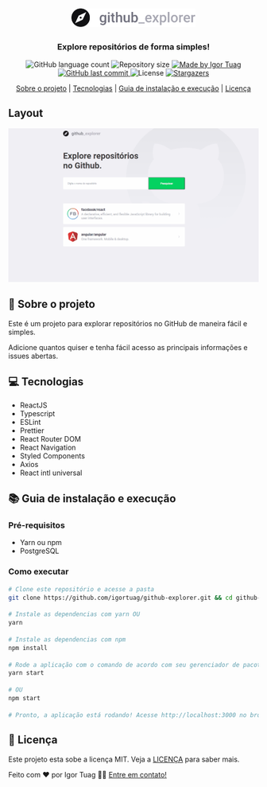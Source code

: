 
<h1 align="center">
<img alt="Aircnc" src="src/assets/logo.svg" width="250px" />
</h1>

<h3 align="center">
 Explore repositórios de forma simples!
</h3>

<p align="center">
  <img alt="GitHub language count" src="https://img.shields.io/github/languages/count/igortuag/github-explorer?color=%2304D361">

  <img alt="Repository size" src="https://img.shields.io/github/repo-size/igortuag/github-explorer">


  <a href="https://www.linkedin.com/in/igortuag/">
    <img alt="Made by Igor Tuag" src="https://img.shields.io/badge/made%20by-Igort--Tuag-%2304D361">
  </a>


  <a href="https://github.com/igortuag/github-explorer/commits/master">
    <img alt="GitHub last commit" src="https://img.shields.io/github/last-commit/igortuag/github-explorer">
  </a>

  <img alt="License" src="https://img.shields.io/badge/license-MIT-brightgreen">
   <a href="https://github.com/igortuag/github-explorer/stargazers">
    <img alt="Stargazers" src="https://img.shields.io/github/stars/igortuag/github-explorer?style=social">
  </a>
</p>

<p align="center">
  <a href="#rocket-sobre-o-projeto">Sobre o projeto</a> | <a href="#computer-tecnologias">Tecnologias</a> | <a href="#books-guia-de-instalação-e-execução">Guia de instalação e execução</a> | <a href="#scroll-licença">Licença</a>
</p>

## Layout
<img src=".github/gitExplorerDemo.gif">


## :rocket: Sobre o projeto

<p>Este é um projeto para explorar repositórios no GitHub de maneira fácil e simples.</p>
<p>Adicione quantos quiser e tenha fácil acesso as principais informações e issues abertas.</p>

## :computer: Tecnologias

- ReactJS
- Typescript
- ESLint
- Prettier
- React Router DOM
- React Navigation
- Styled Components
- Axios
- React intl universal

## :books: Guia de instalação e execução

### Pré-requisitos

- Yarn ou npm
- PostgreSQL

### Como executar

```bash
# Clone este repositório e acesse a pasta
git clone https://github.com/igortuag/github-explorer.git && cd github-explorer

# Instale as dependencias com yarn OU
yarn

# Instale as dependencias com npm
npm install

# Rode a aplicação com o comando de acordo com seu gerenciador de pacotes
yarn start

# OU
npm start

# Pronto, a aplicação está rodando! Acesse http://localhost:3000 no browser.
```

## 📝 Licença

Este projeto esta sobe a licença MIT. Veja a [LICENÇA](license) para saber mais.

Feito com ❤️ por Igor Tuag 👋🏽 [Entre em contato!](https://www.linkedin.com/in/igortuag/)
